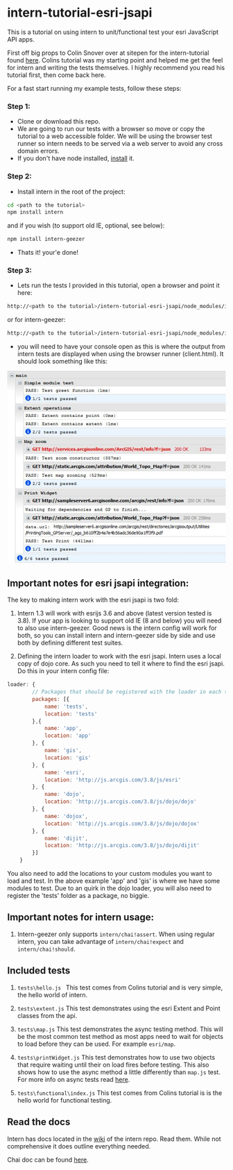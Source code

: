 # intern-tutorial-esri-jsapi

This is a tutorial on using intern to unit/functional test your esri JavaScript API apps.

First off big props to Colin Snover over at sitepen for the intern-tutorial found [here](https://github.com/theintern/intern-tutorial). Colins tutorial was my starting point and helped me get the feel for intern and writing the tests themselves. I highly recommend you read his tutorial first, then come back here.

For a fast start running my example tests, follow these steps:

### Step 1:
* Clone or download this repo.
* We are going to run our tests with a browser so move or copy the tutorial to a web accessible folder. We will be using the browser test runner so intern needs to be served via a web server to avoid any cross domain errors.
* If you don't have node installed, [install](http://nodejs.org/) it.

### Step 2:
* Install intern in the root of the project:

```bash
cd <path to the tutorial>
npm install intern
```
and if you wish (to support old IE, optional, see below):
```bash
npm install intern-geezer
```

* Thats it! your'e done!

### Step 3:
* Lets run the tests I provided in this tutorial, open a browser and point it here:

```bash
http://<path to the tutorial>/intern-tutorial-esri-jsapi/node_modules/intern/client.html?config=tests/intern
```
or for intern-geezer:
```bash
http://<path to the tutorial>/intern-tutorial-esri-jsapi/node_modules/intern-geezer/client.html?config=tests/intern
```

* you will need to have your console open as this is where the output from intern tests are displayed when using the browser runner (client.html). It should look something like this:

![Console output](consoleOutput.jpg)

## Important notes for esri jsapi integration:

The key to making intern work with the esri jsapi is two fold:

1. Intern 1.3 will work with esrijs 3.6 and above (latest version tested is 3.8). If your app is looking to support old IE (8 and below) you will need to also use intern-geezer. Good news is the intern config will work for both, so you can install intern and intern-geezer side by side and use both by defining different test suites.

2. Defining the intern loader to work with the esri jsapi. Intern uses a local copy of dojo core. As such you need to tell it where to find the esri jsapi. Do this in your intern config file:

```javascript
loader: {
        // Packages that should be registered with the loader in each testing environment
        packages: [{
			name: 'tests',
			location: 'tests'
		},{
			name: 'app',
			location: 'app'
		}, {
			name: 'gis',
			location: 'gis'
		}, {
			name: 'esri',
			location: 'http://js.arcgis.com/3.8/js/esri'
		}, {
			name: 'dojo',
			location: 'http://js.arcgis.com/3.8/js/dojo/dojo'
		}, {
			name: 'dojox',
			location: 'http://js.arcgis.com/3.8/js/dojo/dojox'
		}, {
			name: 'dijit',
			location: 'http://js.arcgis.com/3.8/js/dojo/dijit'
		}]
	}
```

You also need to add the locations to your custom modules you want to load and test. In the above example 'app' and 'gis' is where we have some modules to test. Due to an quirk in the dojo loader, you will also need to register the 'tests' folder as a package, no biggie.

## Important notes for intern usage:

1. Intern-geezer only supports ```intern/chai!assert```. When using regular intern, you can take advantage of ```intern/chai!expect``` and ```intern/chai!should```.

## Included tests

1. ```tests\hello.js ``` This test comes from Colins tutorial and is very simple, the hello world of intern.

2. ```tests\extent.js``` This test demonstrates using the esri Extent and Point classes from the api.

3. ```tests\map.js``` This test demonstrates the async testing method. This will be the most common test method as most apps need to wait for objects to load before they can be used. For example ```esri/map```.

4. ```tests\printWidget.js``` This test demonstrates how to use two objects that require waiting until their on load fires before testing. This also shows how to use the async method a little differently than ```map.js``` test. For more info on async tests read [here](https://github.com/theintern/intern/wiki/Writing-Tests#asynchronous-testing).

5. ```tests\functional\index.js``` This test comes from Colins tutorial is is the hello world for functional testing.

## Read the docs
Intern has docs located in the [wiki](https://github.com/theintern/intern/wiki) of the intern repo. Read them. While not comprehensive it does outline everything needed.

Chai doc can be found [here](http://chaijs.com/api/).
